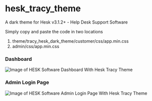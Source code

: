 # hesk_tracy_theme
A dark theme for Hesk v3.1.2+ - Help Desk Support Software

Simply copy and paste the code in two locations

1. theme/tracy_hesk_dark_theme/customer/css/app.min.css
2. admin/css/app.min.css


### Dashboard
![Image of HESK Software Dashboard With Hesk Tracy Theme](https://i.postimg.cc/HxxnTnCS/tracy-hesk-theme-Dahboard.png)

### Admin Login Page
![Image of HESK Software Admin Login Page With Hesk Tracy Theme](https://i.postimg.cc/Pf7prWJ1/tracy-hesk-theme-login-page.png)
